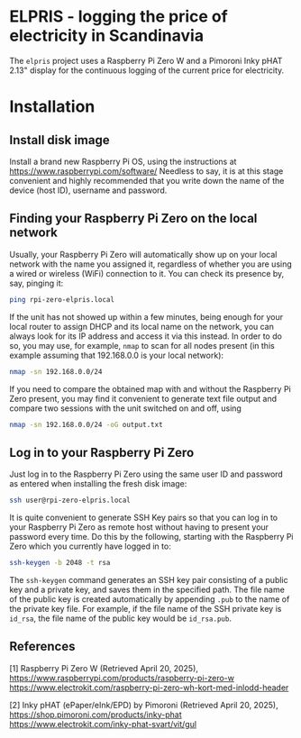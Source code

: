 # ELPRIS - logging the price of electricity in Scandinavia

The `elpris` project uses a Raspberry Pi Zero W and a Pimoroni Inky pHAT 2.13"
display for the continuous logging of the current price for electricity.

# Installation

## Install disk image
Install a brand new Raspberry Pi OS, using the instructions at https://www.raspberrypi.com/software/
Needless to say, it is at this stage convenient and highly recommended that you write down the name of the device (host ID), username and password.

## Finding your Raspberry Pi Zero on the local network
Usually, your Raspberry Pi Zero will automatically show up on your local network with the name you assigned it, regardless of whether you are using a wired or wireless (WiFi) connection to it. You can check its presence by, say, pinging it:
```bash
ping rpi-zero-elpris.local
```
If the unit has not showed up within a few minutes, being enough for your local router to assign DHCP and its local name on the network, you can always look for its IP address and access it via this instead. In order to do so, you may use, for example, `nmap` to scan for all nodes present (in this example assuming that 192.168.0.0 is your local network):
```bash
nmap -sn 192.168.0.0/24
```
If you need to compare the obtained map with and without the Raspberry Pi Zero present, you may find it convenient to generate text file output and compare two sessions with the unit switched on and off, using
```bash
nmap -sn 192.168.0.0/24 -oG output.txt
```

## Log in to your Raspberry Pi Zero
Just log in to the Raspberry Pi Zero using the same user ID and password as entered when installing the fresh disk image:
```bash
ssh user@rpi-zero-elpris.local
```
It is quite convenient to generate SSH Key pairs so that you can log in to your Raspberry Pi Zero as remote host without having to present your password every time. Do this by the following, starting with the Raspberry Pi Zero which you currently have logged in to:
```bash
ssh-keygen -b 2048 -t rsa
```
The `ssh-keygen` command generates an SSH key pair consisting of a public key and a private key, and saves them in the specified path. The file name of the public key is created automatically by appending `.pub` to the name of the private key file. For example, if the file name of the SSH private key is `id_rsa`, the file name of the public key would be `id_rsa.pub`.


## References

  [1] Raspberry Pi Zero W (Retrieved April 20, 2025),
      https://www.raspberrypi.com/products/raspberry-pi-zero-w
      https://www.electrokit.com/raspberry-pi-zero-wh-kort-med-inlodd-header

  [2] Inky pHAT (ePaper/eInk/EPD) by Pimoroni (Retrieved April 20, 2025),
      https://shop.pimoroni.com/products/inky-phat
      https://www.electrokit.com/inky-phat-svart/vit/gul
